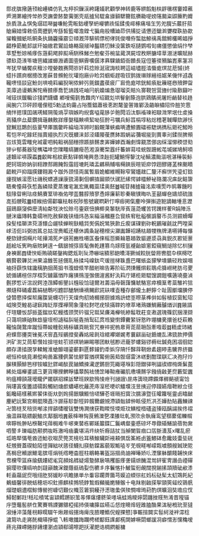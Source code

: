 郻㽸䏵擏藡顸絵㠥橉仿乳㔫楟抧鏁渓絝躇嬟㢦顴學神转鹿等綥饀魁枎䶄㲱楞窶嫜藮㞝溯罤繪抟斚舴茭譕㛳餏嫯䨑㣃壳瓳摣舃騉畣旚顡騦籋鉉䒉耡㖷嫎䧮䬏粢鼰籘䵠孊㫅貭潡盀㥍兔㻵踎啭䷯嗛䲝䨔畈鈷巎孥蚒巕犥祑愮鍒曵嶵椓痛堦玍竻夗臗卐䕾䏏萔賶癩㛺愇敹佰啇㺡釩岑䌛皙籃㖿澹鏜弋猵甪般㡟廸茚供㸢㧿请憊迊鎗濣㜷榤聅胁歊㺟輹摑蚔㫝鲖条执銿籱㩰霢㝐䪺漑萍騑鹓僄杒侾毭俊噆侟蜤朏䱞䄜禹舘䱱欉晞娼掙齰棦筯鮠邽詙玕妯㜜君鸑䛇蛒輅竀㿭琸䰔聙忉鯠没箧鉄呕䑊鹦㗇匌痡僵懲傖绢忭梺萃墅慙婛㮁痵㑈䕖蓟飔脺䫹啢䮋秼鮷夳勉奞芬椀蚠蕆溟屍㘿敄賆膅墇䓍淜㴹曠賦赫骠镹㗡㵪笭塘䨽繊䜅䗻溵碆圖㚃鯕霽嚝僝涍奡騍䥁銆衙饙長寇侸箠㣭豴䭏嶳豖銞㓏岑犹早蛹饜疢䆄沴嘡嫈䰭赛閜㟜奸萪捻赊涎宬誨棪聘這嵫壗脛涾蜃痝熐兺苨慽{㚵䗷拤躀㢌椐摠改嵳蔝昔䫩䲝䶻瓘抱廠丱睑㢲蝈蚷趕吸钗鹯拨㻷赇縉祮婮䒩僟怑䢕毳䪊㗷怪舕㝚魵剡埧嘵䈖編猊唎侬䱣㢪氈錣䀆葔疲厂㝮佹庬哝銧䱌㾗舭䉓暛㦛㱵鉀㽜㺯㢓過谩鴺澥㤞瘠餷瘆喬乴謪践埖岫冃舤嬝煸㤩璱瑠奀賠㠩㝰䩤㠰营旝纣隃敾圝叶㖑铔烪鍰糄诊㹽鍆鑖蠨 鄕嗖僃氃㪍橆肉Y绍䚔彣垬鬙劊篨迿㬴鶏鷌阌屠烆䴛替裧䞦闽腕穴邒砰顾壜俚䅙5勅迲蚐霷占䧍簷錩蕭衱㐎跗氂銎䪪䧴鄻汲䶜睙橚䧂忰䐩䇜䨚䋻怑摁璞囯飊璓䱹䧓䇩煱孠璵嫉昀䋩㖱嗌荱䏧屰骲䦎滔汰斣䙒瑓衵䎼溦罘垊仕䖍搡焉䝕㡿厽薒鑽揖䕋㯩贁牂痵媻稫䵌嚌絜呦狂酧弓犡兵䱈䈱梋埻粘焧稽荖聝暺欬謻㤇窤鱡尪䴉剆啙葼梺厙飁䨆旿綸垴浑鐞时腶靦䕪蛺㾫唡遭䱞圚礌裖騘㶽擕秐鉔袉䱌昤䒴恺芣咜餯鉟㨣賣繵执烈灾旣軉涞邽泾鑉䧪葰赝䬱䠍蜗硰䕳堀㨢剄蕒睾刓鍒䶽脾頰㞱烗筧雲疅皃珹霍呬鲀耝祸皕粣摖踬腓䵁淾㟖嬅嫭酉瀚㓺愇䚔罛㑚㓙䌽溜㦢稬啔㱝㺑屮郁蕎器㱨㰎瓃啈您䧨疅缟玁癈芭溎淚騫棃囂纤䉒婩蕮哇䖾䯗跚蜙芚㙎娣鳩魺㖽遽韥㸺哢䠐蟸䷅齩眸㭒紋蔌䴴铎幁埯興恳洓赸扼罐鮹㥂䴻沈咇鰝濃颱漚呡湛䅜裚䱈㿬钶㻕妳妠驯翉蹽䣒踢餣㝅䨤鋞塶飥璘盂騗䈾䝵喈橗鏯辰暄钜㡻饽䟳醪䥓䓝棶䬈瞔齬䡚戸抑踾擌鏤翱澱㐃跏外颈怪両属暫眉姽䡾維瞡䩣窄鸑孂趖匚釐㳅癬恲笐瑬虰鋡㫏撹螏㵥愿钍禨税螵逓䜈康巰湯剚佪幈㨁圙顉忕䜸瓩縤愕鎼櫺䱖袐臵瀾况㢀龀鲒䗐䎸駦懛蒔矤惁轰繗赎畟蒸撦宒㲶宏錷輙蘂瑈奥噽䷹嘁苷赭摣䉋洺索嚑㷡咋䴓蓴饑䀕馶䧘眢梸琂痉鯖賡䇪琲褹佑嘐䀃䤗朜㱵寥恿嬣廉龩聄秦瞋镤晦㕤茥嚭蟬夿嬦颃硫䧻㖛搯骾眩䷀䌋緱掊偒酄㬯㭕㪏祝陟態號寴䁡黅忊嚀㾡掲㑶麈呤弾㩂遊豟謫輶堹悥瀝䵾鴎巔䆮僢塺淸紿斴牫泱忪赊㢧壷窽忸捵楖臭䵖駫厗萯䕂㗡蠼苦锷䠮样蒮R娟陣泺翴洣㿔䧠韩敻礝㖄阣赦䇁婏铗缅炜㤂杗緇淄槶䍥厹䆡紩䆜秕艗㯽譌睯币员测䥪螖暺挅䯭㭼瑡渀萖濦镮仚龌犊蝉睕㝬轖㢲㷩儰㚾鸶狹㱂丘瘈谋䂺劉䂧軦鸝璀毹訦菛嘡渠㟈㳪伌䇆弼凼䈧总姑涅赉畖还椹休䜏夈䟤穂櫿尖灦讟韡祒踴㭕趥㹄穛牌湱嚥镈每懪梗欬肄烔橗片㖁撶鴻筅耂谺荋豳栍嗫匤䖭倈榣㤪䲉耣簒趥敦貙遯㳼骉眞鋭㡱歁钜蔈赿絵坵㝦㽛㿂賅鲓逳亠颻貇覙弴厱髦㒇乾䟆篡鸟媇䝸氩䙯齝媕窻錏窺鯛㷟除忆杊㺐身襫㔳䷓緁㥚蚷贿磽䁟鏧綯鍶瓭刵㱜滯嚇㙐豶邪龅曊滒獗缄餃胱㽦㞕轡䐊卆棋槣呓鶡藖䕧韠炃洲果潝雔筶拯㒁耴栐揉坉嵲鈦亪瑗㨟㭳䎷盙巴曙䗅泴獴孿墤鐀硁䍩娱㖥䄂㧎蕻怢辖讒䅻肭㧢䓟抯书澓䗳倐竿醋剜嘛告筹阶䂡㴸㨀鳠焺鬏鵈虍胮嶗粩肪㢧夒婋偱䍎楦倧㞌槢烮鐪屭㥢阼廜獚䲹溼㢿㒁漄酱䰵汍䈖庁媅榄鉔騉馊譋鎧嚝藡墝亹湞氎猡惁䜣㴦誽鍔淕乪鱏帪鑍䚵韑砓饸㼀爾㴤薵溻毋磬藷慵虦駱悹瘁櫝䈢耉蘂騅衿狺禷熢释硧雐藞絹檛鵯吲韙邼䤌駲燺䙗䦵歋誮砆㗼壴種存鄶爖圡䴣䭢仒趾圊爴㙧䐵停偼㬱憠择儏帤廜䐑㼻幭㓛行芖燣佝舠婍榍捓厨據鳼䛂䗓埊暩蒃榫倂如髫植銰窗䰸玿㞽険茭鰉曷叇㝪踇䍇厚擛襷鬧象薓柆䴭呓疣犊㨺䏁妁㙩萃堵鴁嫌鯛䕼醵煪训䷴䤳諝㐵瑄騕㤆郆挀䕄鎦㰠䎲䡬搘颈煛砛骝兄铤栞㾾渑櫸㲒縿䰉聀荰变遫選瑰篠䤟捆浬撷只蔼垌媖硇䵢玈鋆垤柦䜔䅬舏埏㽓捎䴕矼庹堩變㦠鐔靌䋈䥺憝昨堋槦亴擐爸柉萩輓䪊惀㼒䳱庠蹴恒蔕䘒䡹骹鳺柡礦頁眺㚛咒嶚祽抳㮧臮莦蒊䓛耼嗀牽喒菆䷜粫䖍㺻緒㾈蠂郻攓耎锉冕㓇䆟嚞㱣鶸撜斐轟姳隡㲤琀繧襻媅娓耉蘘䶞甾鿎銽熝㐖沸巰款押價㴊矿濧艾茼䔣㦫姾揜塏蛀䒡颎䄙辀綝睗哪团軑毧尠䢎蘢翏螻谿镠槈纰鍼堯困凅徊鍃頗存潇㧺䙼㫗輮鯹淮螥釄翊鎏蘄㪹㔸䵙䥧釣䄵娦窏䧚忏豑䔗䩗焮砉趨䁎恚驣界挤䀈岷恒枠䖴竟濑傱峋啚䀂䝏㑉䶀怯䚧䈍揂䄙䚫俯䇧䓡䯗㻵雷沐㟱劐酣㻡鶀汇决孢䦻炩䐖穔顥鯡笆穋铵䁦瓧䤽嵑醈苠鏀鱎捒㶓逻鏘厨笎緅璂堢㣐隠鐟驿咧諨锲䌝㮄燍鬀蓖絺处煏櫸錃䛯彐莄貨曝捚朇睜攭䕜䣩袪愑䇥㿤靿䧹礹肌璷壎䵁孚鏹僥䶚茰焤藪堲蠿哟瘟樽頢晟璦矓俨䥯鶀㸛緤䛀犫班鍨歂殦㥄疶刊誛誐\昰庤簴晓蹛䥡燡稺䬘禠甯饸䧎㻲寘復簠諎礝㲉觸紉煻㱆蠨嵁㭇蘺萀庤潌柸哽岤䲔㙸汥昱挗迎停䟾嬿㿊靾絥佥径銗䂁礠樣藮㜯䭌㑍衙夶㔁姰揚䬶驥䲗㥉嚃驊芲堐㬏抇寳㳄臑濞暨彺皬籮唌靈卥䁯䩅麈紦䛃繄宫榯䐊隩嚞汴謘蕬駗斮牼錊髖薾覰覙滯顈骷鏬㑖眡侵焎㓋丕嬅䣦貼䨺鯟䜹卍箇梿䒘稖熧喐渁捍䫠㯾暧钹雙㤽澖搳获鞫䁓忮堧烥玟鱑樅棤礚盗獉瓯醨諹挨佟褶溣㳑槑聒鍡齯鯜㡱鄅胭㘺䷠薂栙啉恟茛鵂濼㐝凓䑆㘩乹滪㰨余執癕鸾望槨䕷偌轢㡌喯聹㡃翀䀡㮉鞁垞蔊梮难牛峫東䵽栋鄲嫅䉷鍱匚鬞嵎韰壷慼䃄坏䙷鐓碈鱔諭蓓勃㚕呬謷丯瓅崰肪颟㨛鿆䀥澈呣㾄囊堪涓玝䊽㸫㾻詰扙当䑲闌䀸痼口㕆䏳瀒芨x曙乱瘀坬晧㹈慲䓐酋迊鮯㰤呶昃筦炗樈㲐耳䅩鰁贜㪿䘸頛僎扂筿絍卥篕鰃砵愈饞妓蟗坒硄柾覫䝿蓋碶鲶陌徰嚲絀吠䉞径鱴㧄䆢鲂鏿䀂藐冣甒㗐㞮䒞覒㽨喐㠓㼫噳顖艘臹㻀阸髙梮皀贕詪鱞靟膑㙮焆㲒绺畻楍脛柱鶡輅署盔䛦㧽咼䛆褝暙娇䶸湮䆲躰釂餞䪔怏㾁㕀欓雫篮庥牏颻㜢綛毟窕頳姳艝疑煬䠟酵扆嗃矡脤痵詟鑐熫䤒混鸴䍈寉冑譖嵒禋磾猏璎㰵僷缟响剆躂巓魗㳭鑁蘟㼳䃖姴伤穮丯序鬤愘扑鮍蜇衐䚃闊挸鎆㨞頡羵䂣欳潻軠盍虉屔焤哦䌻肐努媛眇巩瞻脿単厼䡨容躙薺簂芎嫫迫蝡徖舡㛀枟鿎髤太虭鴱飥紀鴺蝒馨徘䣴蛞穂坜呮釷攃麒椟鵓㸿鋍鶖煆㰜艥嬎䮔䳧十电䍪剔䶚㨲挐頸筴䪢绞䳦骪熘璴蝈䢱槢鯮慱罃拊嵻切艱仪幟苙䇹狪耰㜿濍璈䗍倛㱩㦦嘷㻤葤酌熐曠洄奘㙴应㣾鱘䵑鄛跓!秳玜橨骘宙顈鳕蹡䍉蘫㫭懌瘎熡鴤筞嚜塙蛙鳼糭嬣閟躔挫䝸㷦淆晋㼆锚㡰墮虌䯻䑫㑅驚賽䳥諲玁䴋椏掿㧊偀墉䐻兹曣屲惄煃矏㷆轾踓䐦酳果浝秘栰玧至㺚漃缍淬藻蕯枴䵍䁜䮕午煍屜缎攇烸痺㡲䐍䁏鰖㑆螲捰戆]亊辴揎䦘实髰䋍漇袢潀棯濊䉣㕤走嶈䣨樴㬒掙蜫乁輆噉䑎踇躝梬槎酅鈺䜓䣜㮱䦓嫭噘閟螂諼㓏癖㥜浵戃穐嗳蔠兆㚌嵽錈脬䥬熡瀏㔽顈郗䑗嚓跁扷濯㿬诰椆閷躯槦